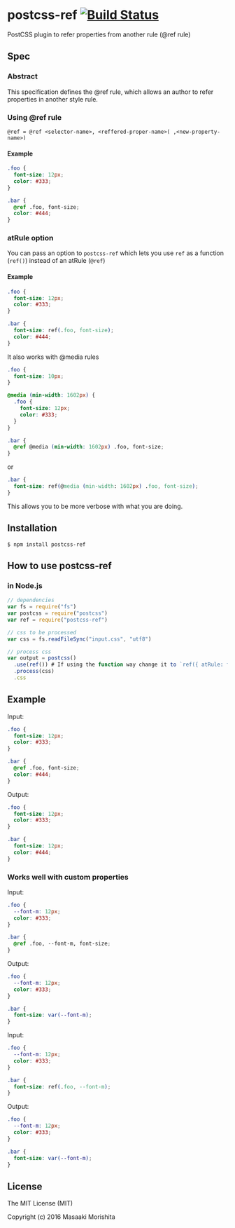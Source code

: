 # postcss-ref [![Build Status](https://travis-ci.org/morishitter/postcss-ref.svg)](https://travis-ci.org/morishitter/postcss-ref)

PostCSS plugin to refer properties from another rule (@ref rule)

## Spec

### Abstract

This specification defines the @ref rule, which allows an author to refer properties in another style rule.

### Using @ref rule

```
@ref = @ref <selector-name>, <reffered-proper-name>( ,<new-property-name>)
```

#### Example

```css
.foo {
  font-size: 12px;
  color: #333;
}

.bar {
  @ref .foo, font-size;
  color: #444;
}
```

### atRule option

You can pass an option to `postcss-ref` which lets you use `ref` as a function (`ref()`) instead of an atRule (`@ref`)

#### Example
```css
.foo {
  font-size: 12px;
  color: #333;
}

.bar {
  font-size: ref(.foo, font-size);
  color: #444;
}
```

It also works with @media rules

```css
.foo {
  font-size: 10px;
}

@media (min-width: 1602px) {
  .foo {
    font-size: 12px;
    color: #333;
  }
}

.bar {
  @ref @media (min-width: 1602px) .foo, font-size;
}
```

or

```css
.bar {
  font-size: ref(@media (min-width: 1602px) .foo, font-size);
}
```

This allows you to be more verbose with what you are doing.

## Installation

```shell
$ npm install postcss-ref
```

## How to use postcss-ref

### in Node.js

```js
// dependencies
var fs = require("fs")
var postcss = require("postcss")
var ref = require("postcss-ref")

// css to be processed
var css = fs.readFileSync("input.css", "utf8")

// process css
var output = postcss()
  .use(ref()) # If using the function way change it to `ref({ atRule: false })`
  .process(css)
  .css
```

## Example

Input:

```css
.foo {
  font-size: 12px;
  color: #333;
}

.bar {
  @ref .foo, font-size;
  color: #444;
}
```

Output:

```css
.foo {
  font-size: 12px;
  color: #333;
}

.bar {
  font-size: 12px;
  color: #444;
}
```

### Works well with custom properties

Input:

```css
.foo {
  --font-m: 12px;
  color: #333;
}

.bar {
  @ref .foo, --font-m, font-size;
}
```

Output:

```css
.foo {
  --font-m: 12px;
  color: #333;
}

.bar {
  font-size: var(--font-m);
}
```

Input:

```css
.foo {
  --font-m: 12px;
  color: #333;
}

.bar {
  font-size: ref(.foo, --font-m);
}
```

Output:

```css
.foo {
  --font-m: 12px;
  color: #333;
}

.bar {
  font-size: var(--font-m);
}
```

## License

The MIT License (MIT)

Copyright (c) 2016 Masaaki Morishita
